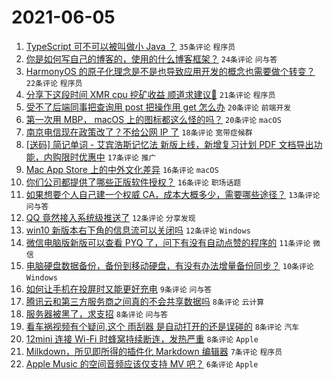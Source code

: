 # 2021-06-05

1. [TypeScript 可不可以被叫做小 Java ？](https://www.v2ex.com/t/781504) `35条评论` `程序员`
1. [你是如何写自己的博客的，使用的什么博客框架？](https://www.v2ex.com/t/781517) `24条评论` `问与答`
1. [HarmonyOS 的原子化理念是不是也导致应用开发的概念也需要做个转变？](https://www.v2ex.com/t/781535) `22条评论` `程序员`
1. [分享下这段时间 XMR cpu 挖矿收益 顺道求建议🙏](https://www.v2ex.com/t/781524) `21条评论` `程序员`
1. [受不了后端同事把查询用 post 把操作用 get 怎么办](https://www.v2ex.com/t/781539) `20条评论` `前端开发`
1. [第一次用 MBP， macOS 上的图标都这么怪的吗？](https://www.v2ex.com/t/781525) `20条评论` `macOS`
1. [南京电信现在政策改了？不给公网 IP 了](https://www.v2ex.com/t/781515) `18条评论` `宽带症候群`
1. [[送码] 简记单词 - 艾宾浩斯记忆法 新版上线，新增复习计划 PDF 文档导出功能，内购限时优惠中](https://www.v2ex.com/t/781521) `17条评论` `推广`
1. [Mac App Store 上的中外文化差异](https://www.v2ex.com/t/781518) `16条评论` `macOS`
1. [你们公司都提供了哪些正版软件授权？](https://www.v2ex.com/t/781505) `16条评论` `职场话题`
1. [如果想要个人自己建一个权威 CA，成本大概多少，需要哪些途径？](https://www.v2ex.com/t/781540) `13条评论` `问与答`
1. [QQ 竟然接入系统级推送了](https://www.v2ex.com/t/781531) `12条评论` `分享发现`
1. [win10 新版本右下角的信息流可以关闭吗](https://www.v2ex.com/t/781495) `12条评论` `Windows`
1. [微信电脑版新版可以查看 PYQ 了，问下有没有自动点赞的程序的](https://www.v2ex.com/t/781523) `11条评论` `微信`
1. [电脑硬盘数据备份，备份到移动硬盘，有没有办法增量备份同步？](https://www.v2ex.com/t/781499) `10条评论` `Windows`
1. [如何让手机在投屏时又能更好充电](https://www.v2ex.com/t/781512) `9条评论` `问与答`
1. [腾讯云和第三方服务商之间真的不会共享数据吗](https://www.v2ex.com/t/781534) `8条评论` `云计算`
1. [服务器被黑了，求支招](https://www.v2ex.com/t/781519) `8条评论` `问与答`
1. [看车祸视频有个疑问,这个 雨刮器 是自动打开的还是误碰的](https://www.v2ex.com/t/781509) `8条评论` `汽车`
1. [12mini 连接 Wi-Fi 时蜂窝持续断连，发热严重](https://www.v2ex.com/t/781506) `8条评论` `Apple`
1. [Milkdown，所见即所得的插件化 Markdown 编辑器](https://www.v2ex.com/t/781541) `7条评论` `程序员`
1. [Apple Music 的空间音频应该仅支持 MV 吧？](https://www.v2ex.com/t/781555) `6条评论` `Apple`
